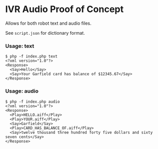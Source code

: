 # IVR Audio Proof of Concept

Allows for both robot text and audio files.

See `script.json` for dictionary format.

### Usage: text

    $ php -f index.php text
    <?xml version="1.0"?>
    <Response>
      <Say>Hello</Say>
      <Say>Your Garfield card has balance of $12345.67</Say>
    </Response>

### Usage: audio

    $ php -f index.php audio
    <?xml version="1.0"?>
    <Response>
      <Play>HELLO.aiff</Play>
      <Play>YOUR.aiff</Play>
      <Say>Garfield</Say>
      <Play>CARD_HAS_BALANCE_OF.aiff</Play>
      <Say>twelve thousand three hundred forty five dollars and sixty seven cents</Say>
    </Response>
